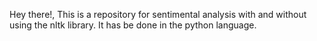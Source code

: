 Hey there!,
This is a repository for sentimental analysis with and without using the nltk library. It has be done in the python language.
